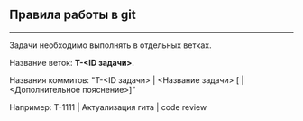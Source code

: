 ## Правила работы в git
_____

Задачи необходимо выполнять в отдельных ветках. 

Название веток: **T-<ID задачи>**. 

Названия коммитов: "T-<ID задачи> | <Название задачи> [ | <Дополнительное пояснение>]"

Например: T-1111 | Актуализация гита | code review
